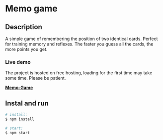 # Memo game

## Description

A simple game of remembering the position of two identical cards. Perfect for training memory and reflexes. The faster you guess all the cards, the more points you get.

### Live demo

The project is hosted on free hosting, loading for the first time may take some time. Please be patient.

**[Memo-Game](https://game-memo.onrender.com/)**

## Instal and run

```bash
# install:
$ npm install 

# start:
$ npm start
```
